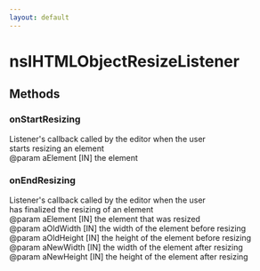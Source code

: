 ```yaml
---
layout: default
---
```


# nsIHTMLObjectResizeListener #

## Methods ##

### onStartResizing ###
  
Listener's callback called by the editor when the user  
starts resizing an element  
@param aElement [IN] the element  
  

### onEndResizing ###
  
Listener's callback called by the editor when the user  
has finalized the resizing of an element  
@param aElement [IN] the element that was resized  
@param aOldWidth  [IN] the width of the element before resizing  
@param aOldHeight [IN] the height of the element before resizing  
@param aNewWidth  [IN] the width of the element after resizing  
@param aNewHeight [IN] the height of the element after resizing  
  
